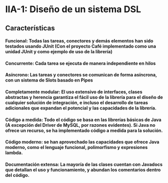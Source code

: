 # IIA-1: Diseño de un sistema DSL

## Características
#### Funcional: Todas las tareas, conectores y demás elementos han sido testados usando JUnit (Con el proyecto Café implementado como una unidad JUnit y como ejemplo de uso de la librería)
#### Concurrente: Cada tarea se ejecuta de manera independiente en hilos
#### Asíncrono: Las tareas y conectores se comunican de forma asíncrona, con un sistema de Slots basado en Pipes
#### Completamente modular: El uso extensivo de interfaces, clases abstractas y herencia garantiza el fácil uso de la librería para el diseño de cualquier solución de integración, e incluso el desarrollo de tareas adicionales que expandan el potencial y las capacidades de la librería.
#### Código a medida: Todo el código se basa en las librerías básicas de Java (A excepción del Driver de MySQL, por razones evidentes). Si Java no ofrece un recurso, se ha implementado código a medida para la solución.
#### Código moderno: se han aprovechado las capacidades que ofrece Java moderno, como el lenguaje funcional, polimorfismo y expresiones lambda.
#### Documentación extensa: La mayoría de las clases cuentan con Javadocs que detallan el uso y funcionamiento, y abundan los comentarios dentro del código.
